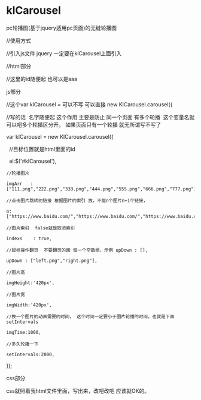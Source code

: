 # klCarousel
pc轮播图(基于jquery适用pc页面)的无缝轮播图


//使用方式

//引入js文件  jquery 一定要在klCarousel上面引入
<script src="jquery-1.8.3.min.js"></script>
<script src="klCarousel.js"></script>

//html部分

<div id="klCarousel"></div> //这里的id随便起 也可以是aaa

js部分

//这个var klCarousel = 可以不写 可以直接 new KlCarousel.carousel({ 

//写的话  名字随便起 这个作用 主要是防止 同一个页面 有多个轮播  这个变量名就可以吧多个轮播区分开。 如果页面只有一个轮播 就无所谓写不写了

var klCarousel = new KlCarousel.carousel({

    //目标位置就是html里面的id
    
    el:$('#klCarousel'),
    
    //轮播图片
    
    imgArr   : ["111.png","222.png","333.png","444.png","555.png","666.png","777.png"],
    
    //点击图片跳转的链接 根据图片的索引 放，不能n个图片n+1个链接，
    
    a:["https://www.baidu.com/","https://www.baidu.com/","https://www.baidu.com/","https://www.baidu.com/","https://www.baidu.com/","https://www.baidu.com/","https://www.baidu.com/"],
    
    //图片索引  false就是取消索引
    
    indexs    : true, 
    
    //鼠标操作翻页  不要翻页的画 留一个空数组，示例 upDown : [],
    
    upDown : ["left.png","right.png"],
    
    //图片高
    
    imgHeight:'420px',
    
    //图片宽
    
    imgWidth:'420px',
    
    //换一个图片的动画需要的时间， 这个时间一定要小于图片轮播的时间，也就是下面setIntervals
    
    imgTime:1000,
    
    //多久轮播一下
    
    setIntervals:2000,
    
});


css部分

css就照着我html文件里面，写出来，改吧改吧 应该就OK的。
